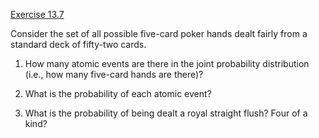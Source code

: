 [Exercise 13.7](ex_7/)

Consider the set of all possible five-card poker hands dealt fairly from
a standard deck of fifty-two cards.

1.  How many atomic events are there in the joint probability
    distribution (i.e., how many five-card hands are there)?

2.  What is the probability of each atomic event?

3.  What is the probability of being dealt a royal straight flush? Four
    of a kind?
